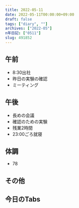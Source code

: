 ```yaml
---
title: 2022-05-11
date: 2022-05-11T00:00:00+09:00
draft: false
tags: ["diary", ""]
archives: ["2022-05"]
n年日記: ["0511"]
slug: 491852
---
```

## 午前
- 8:30出社
- 昨日の実験の確認
- ミーティング
## 午後
- 長めの会議
- 確認のための実験
- 残業2時間
- 23:00ごろ就寝
## 体調
- 78
## その他
## 今日のTabs